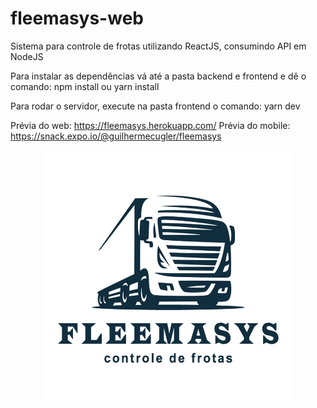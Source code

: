 # fleemasys-web
Sistema para controle de frotas utilizando ReactJS, consumindo API em NodeJS

Para instalar as dependências vá até a pasta backend e frontend e dê o comando: npm install ou yarn install

Para rodar o servidor, execute na pasta frontend o comando: yarn dev

Prévia do web: https://fleemasys.herokuapp.com/
Prévia do mobile: https://snack.expo.io/@guilhermecugler/fleemasys    

<p align="center">
<img src="/src/assets/logo.png" width="400">
</p>
